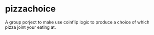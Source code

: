 # pizzachoice


A group porject to make use coinflip logic to produce a choice of which pizza joint your eating at.



